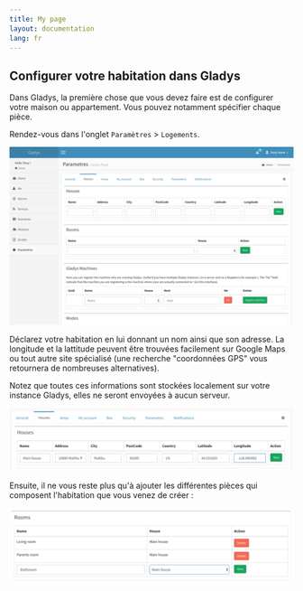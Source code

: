 ```yaml
---
title: My page
layout: documentation
lang: fr
---
```


## Configurer votre habitation dans Gladys

Dans Gladys, la première chose que vous devez faire est de configurer votre maison ou appartement. Vous pouvez notamment spécifier chaque pièce.

Rendez-vous dans l'onglet `Paramètres` > `Logements`.

<img alt="Gladys house" src="/assets/images/documentation/configure-house/house-1.png" class="img-responsive"/>

Déclarez votre habitation en lui donnant un nom ainsi que son adresse. La longitude et la lattitude peuvent être trouvées facilement sur Google Maps ou tout autre site spécialisé (une recherche "coordonnées GPS" vous retournera de nombreuses alternatives).

Notez que toutes ces informations sont stockées localement sur votre instance Gladys, elles ne seront envoyées à aucun serveur.

<img alt="Gladys house" src="/assets/images/documentation/configure-house/house-2.png" class="img-responsive"/>

Ensuite, il ne vous reste plus qu'à ajouter les différentes pièces qui composent l'habitation que vous venez de créer :

<img alt="Gladys house" src="/assets/images/documentation/configure-house/house-3.png" class="img-responsive"/>
